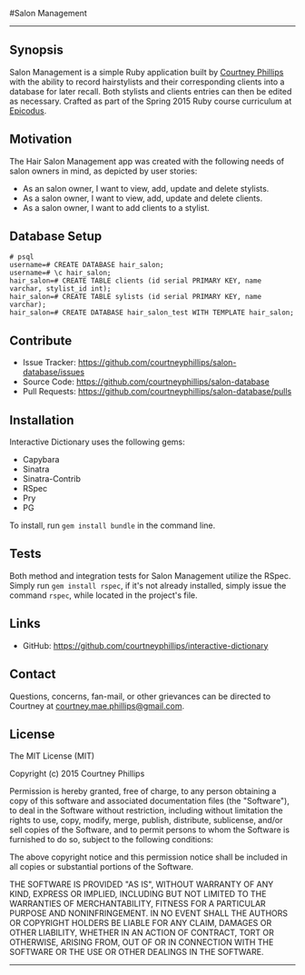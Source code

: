 
#Salon Management

---

## Synopsis

Salon Management is a simple Ruby application built by [Courtney Phillips](https://github.com/courtneymaepdx) with the ability to record hairstylists and their corresponding clients into a database for later recall. Both stylists and clients entries can then be edited as necessary. Crafted as part of the Spring 2015 Ruby course curriculum at [Epicodus](https://www.epicodus.com/).

## Motivation

The Hair Salon Management app was created with the following needs of salon owners in mind, as depicted by user stories:

  - As an salon owner, I want to view, add, update and delete stylists.
  - As a salon owner, I want to view, add, update and delete clients.
  - As a salon owner, I want to add clients to a stylist.

## Database Setup

```
# psql
username=# CREATE DATABASE hair_salon;
username=# \c hair_salon;
hair_salon=# CREATE TABLE clients (id serial PRIMARY KEY, name varchar, stylist_id int);
hair_salon=# CREATE TABLE sylists (id serial PRIMARY KEY, name varchar);
hair_salon=# CREATE DATABASE hair_salon_test WITH TEMPLATE hair_salon;
```

## Contribute

  - Issue Tracker: https://github.com/courtneyphillips/salon-database/issues
  - Source Code: https://github.com/courtneyphillips/salon-database
  - Pull Requests: https://github.com/courtneyphillips/salon-database/pulls

## Installation

Interactive Dictionary uses the following gems:

  - Capybara
  - Sinatra
  - Sinatra-Contrib
  - RSpec
  - Pry
  - PG

To install, run `gem install bundle` in the command line.

## Tests

Both method and integration tests for Salon Management utilize the RSpec. Simply run `gem install rspec`, if it's not already installed, simply issue the command `rspec`, while located in the project's file.

## Links

  - GitHub: https://github.com/courtneyphillips/interactive-dictionary

## Contact

Questions, concerns, fan-mail, or other grievances can be directed to Courtney at <courtney.mae.phillips@gmail.com>.

## License

The MIT License (MIT)

Copyright (c) 2015 Courtney Phillips

Permission is hereby granted, free of charge, to any person obtaining a copy
of this software and associated documentation files (the "Software"), to deal
in the Software without restriction, including without limitation the rights
to use, copy, modify, merge, publish, distribute, sublicense, and/or sell
copies of the Software, and to permit persons to whom the Software is
furnished to do so, subject to the following conditions:

The above copyright notice and this permission notice shall be included in
all copies or substantial portions of the Software.

THE SOFTWARE IS PROVIDED "AS IS", WITHOUT WARRANTY OF ANY KIND, EXPRESS OR
IMPLIED, INCLUDING BUT NOT LIMITED TO THE WARRANTIES OF MERCHANTABILITY,
FITNESS FOR A PARTICULAR PURPOSE AND NONINFRINGEMENT. IN NO EVENT SHALL THE
AUTHORS OR COPYRIGHT HOLDERS BE LIABLE FOR ANY CLAIM, DAMAGES OR OTHER
LIABILITY, WHETHER IN AN ACTION OF CONTRACT, TORT OR OTHERWISE, ARISING FROM,
OUT OF OR IN CONNECTION WITH THE SOFTWARE OR THE USE OR OTHER DEALINGS IN
THE SOFTWARE.

---
